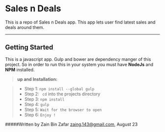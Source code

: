 Sales n Deals
===================


This is a repo of Sales n Deals app. This app lets user find latest sales and deals around them.

----------


Getting Started
-------------

This is a javascript app. Gulp and bower are dependency manger of this project.  So in order to run this in your system you must have **NodeJs** and **NPM** installed.

> **up and Installation:**

> - Step 1:  `npm install --global gulp`
> -  Step 2: ` cd` into the projects directory
> -  Step 3: `npm install`
> - Step 4:  `gulp `
> - Step 5:  `Wait for the browser to open `
> - Step 6:  `Enjoy !`

#####Written by Zain Bin Zafar <zaing.143@gmail.com>, August 23